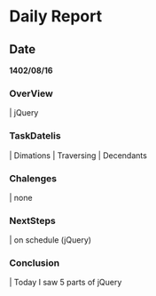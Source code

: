# Daily Report

## Date
 <b>1402/08/16</b>

### OverView
| jQuery

### TaskDatelis
| Dimations
| Traversing
| Decendants

### Chalenges 
| none

### NextSteps
| on schedule (jQuery)

### Conclusion
| Today I saw 5 parts of jQuery
